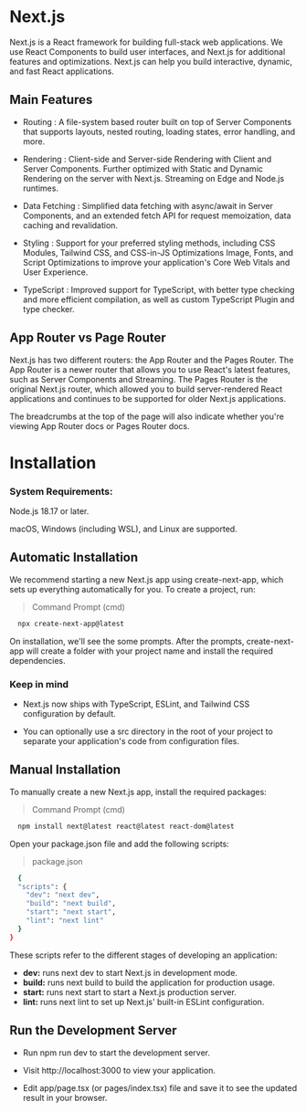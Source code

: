 # Next.js

Next.js is a React framework for building full-stack web applications. We use React Components to build user interfaces, and Next.js for additional features and optimizations.
Next.js can help you build interactive, dynamic, and fast React applications.

## Main Features

- Routing :	A file-system based router built on top of Server Components that supports layouts, nested routing, loading states, error handling, and more.

- Rendering : Client-side and Server-side Rendering with Client and Server Components. Further optimized with Static and Dynamic Rendering on the server with Next.js. Streaming on Edge and Node.js runtimes.

- Data Fetching	: Simplified data fetching with async/await in Server Components, and an extended fetch API for request memoization, data caching and revalidation.

- Styling : Support for your preferred styling methods, including CSS Modules, Tailwind CSS, and CSS-in-JS
Optimizations	Image, Fonts, and Script Optimizations to improve your application's Core Web Vitals and User Experience.

- TypeScript : Improved support for TypeScript, with better type checking and more efficient compilation, as well as custom TypeScript Plugin and type checker.

## App Router vs Page Router

Next.js has two different routers: the App Router and the Pages Router. The App Router is a newer router that allows you to use React's latest features, such as Server Components and Streaming. The Pages Router is the original Next.js router, which allowed you to build server-rendered React applications and continues to be supported for older Next.js applications.

The breadcrumbs at the top of the page will also indicate whether you're viewing App Router docs or Pages Router docs.

# Installation

### System Requirements:
Node.js 18.17 or later.

macOS, Windows (including WSL), and Linux are supported.

## Automatic Installation
We recommend starting a new Next.js app using create-next-app, which sets up everything automatically for you. To create a project, run:

> Command Prompt (cmd)
```bash
  npx create-next-app@latest
```
On installation, we'll see the some prompts. After the prompts, create-next-app will create a folder with your project name and install the required dependencies.

### Keep in mind
- Next.js now ships with TypeScript, ESLint, and Tailwind CSS configuration by default.

- You can optionally use a src directory in the root of your project to separate your application's code from configuration files.

## Manual Installation
To manually create a new Next.js app, install the required packages:

> Command Prompt (cmd)
```bash
  npm install next@latest react@latest react-dom@latest
```

Open your package.json file and add the following scripts:

> package.json
```bash
  {
  "scripts": {
    "dev": "next dev",
    "build": "next build",
    "start": "next start",
    "lint": "next lint"
  }
}
```
These scripts refer to the different stages of developing an application:

- **dev:**  runs next dev to start Next.js in development mode.
- **build:**  runs next build to build the application for production usage.
- **start:**  runs next start to start a Next.js production server.
- **lint:**  runs next lint to set up Next.js' built-in ESLint configuration.

## Run the Development Server
* Run npm run dev to start the development server.

* Visit http://localhost:3000 to view your application.

* Edit app/page.tsx (or pages/index.tsx) file and save it to see the updated result in your browser.